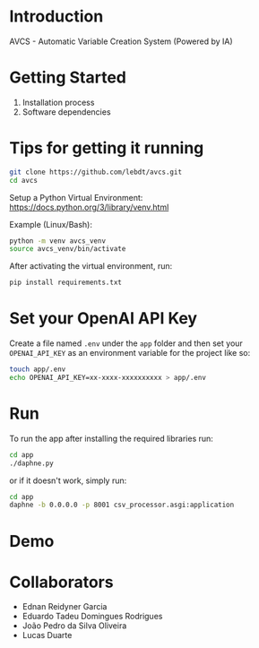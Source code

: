 # Introduction 
AVCS - Automatic Variable Creation System (Powered by IA)

# Getting Started
1.	Installation process
2.	Software dependencies

# Tips for getting it running

```sh
git clone https://github.com/lebdt/avcs.git
cd avcs
```
Setup a Python Virtual Environment: https://docs.python.org/3/library/venv.html

Example (Linux/Bash):

```sh
python -m venv avcs_venv
source avcs_venv/bin/activate
```

After activating the virtual environment, run:

```sh
pip install requirements.txt
```

# Set your OpenAI API Key

Create a file named `.env` under the `app` folder and then set your `OPENAI_API_KEY` as an environment variable for the project like so:

```sh
touch app/.env
echo OPENAI_API_KEY=xx-xxxx-xxxxxxxxxx > app/.env
```

# Run

To run the app after installing the required libraries run:

```sh
cd app
./daphne.py
```

or if it doesn't work, simply run:
```sh
cd app
daphne -b 0.0.0.0 -p 8001 csv_processor.asgi:application
```

# Demo

<p align="center">
    <img"https://i.imgur.com/ANmY9Vt.gif"/>
</p>

# Collaborators

- Ednan Reidyner Garcia
- Eduardo Tadeu Domingues Rodrigues
- João Pedro da Silva Oliveira
- Lucas Duarte
